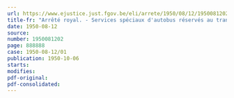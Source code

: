 ```yaml
---
url: https://www.ejustice.just.fgov.be/eli/arrete/1950/08/12/1950081202/justel
title-fr: "Arrêté royal. - Services spéciaux d'autobus réservés au transport des ouvriers mineurs vers les charbonnages du Limbourg, à exploiter par la Société nationale des Chemins de fer vicinaux. - Participation de l'Etat dans la formation du capital"
date: 1950-08-12
source:
number: 1950081202
page: 888888
case: 1950-08-12/01
publication: 1950-10-06
starts:
modifies:
pdf-original:
pdf-consolidated:
---
```


